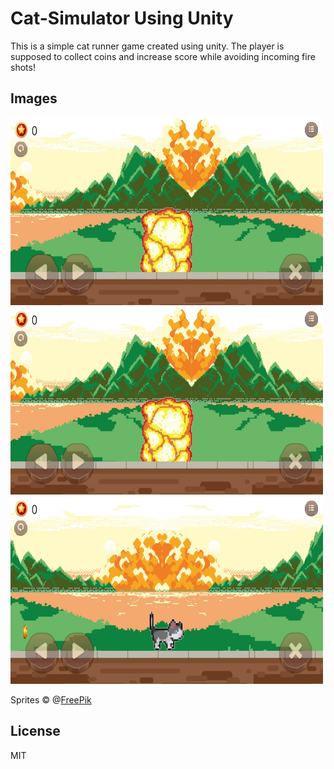 # Cat-Simulator Using Unity

This is a simple cat runner game created using unity. The player is supposed to collect coins and increase score while avoiding incoming fire shots!


## Images

<img src="https://github.com/ArjunKVarma/Cat-simulator-Unity-/blob/main/Files/mainmenu.jpg" alt="Mainmenu" width="500" height="300"/>
<img src="https://github.com/ArjunKVarma/Cat-simulator-Unity-/blob/main/Files/blast.jpg" alt="Blast" width="500" height="300"/>

<img src="https://github.com/ArjunKVarma/Cat-simulator-Unity-/blob/main/Files/game.jpg" alt="Game" width="500" height="300"/>


Sprites © @[FreePik](https://www.freepik.com/) 

## License
MIT
